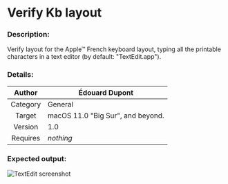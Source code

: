 # Verify Kb layout

### Description:
Verify layout for the Apple™ French keyboard layout, typing all the printable characters in a text editor (by default: "TextEdit.app").

### Details:
| Author   | Édouard Dupont |
|   :--:   | -- |
| Category | General |
| Target   | macOS 11.0 "Big Sur", and beyond. |
| Version  | 1.0 |
| Requires | _nothing_ |

### Expected output:
![TextEdit screenshot](https://github.com/th3m1s-42/Ducky-Scripts/blob/main/pict/screenshot001.png)
